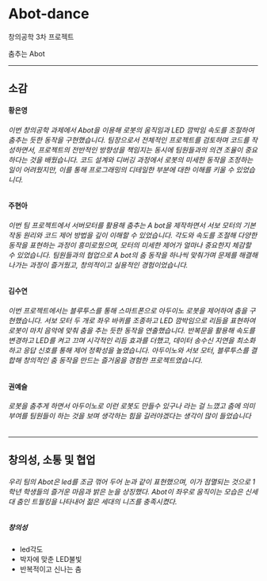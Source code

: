 # Abot-dance
창의공학 3차 프로젝트 

춤추는 Abot

* * *   

      
## 소감
#### 황은영
###### 이번 창의공학 과제에서 Abot을 이용해 로봇의 움직임과 LED 깜박임 속도를 조절하여 춤추는 듯한 동작을 구현했습니다. 팀장으로서 전체적인 프로젝트를 검토하며 코드를 작성하면서, 프로젝트의 전반적인 방향성을 책임지는 동시에 팀원들과의 의견 조율이 중요하다는 것을 배웠습니다. 코드 설계와 디버깅 과정에서 로봇의 미세한 동작을 조정하는 일이 어려웠지만, 이를 통해 프로그래밍의 디테일한 부분에 대한 이해를 키울 수 있었습니다.

#### 주현아
###### 이번 팀 프로젝트에서 서버모터를 활용해 춤추는 A bot을 제작하면서 서보 모터의 기본 작동 원리와 코드 제어 방법을 깊이 이해할 수 있었습니다. 각도와 속도를 조절해 다양한 동작을 표현하는 과정이 흥미로웠으며, 모터의 미세한 제어가 얼마나 중요한지 체감할 수 있었습니다. 팀원들과의 협업으로 A bot의 춤 동작을 하나씩 맞춰가며 문제를 해결해 나가는 과정이 즐거웠고, 창의적이고 실용적인 경험이었습니다.

#### 김수연
###### 이번 프로젝트에서는 블루투스를 통해 스마트폰으로 아두이노 로봇을 제어하여 춤을 구현했습니다. 서보 모터 두 개로 좌우 바퀴를 조종하고 LED 깜박임으로 리듬을 표현하여 로봇이 마치 음악에 맞춰 춤을 추는 듯한 동작을 연출했습니다. 반복문을 활용해 속도를 변경하고 LED를 켜고 끄며 시각적인 리듬 효과를 더했고, 데이터 송수신 지연을 최소화하고 응답 신호를 통해 제어 정확성을 높였습니다. 아두이노와 서보 모터, 블루투스를 결합해 창의적인 춤 동작을 만드는 즐거움을 경험한 프로젝트였습니다.

#### 권예슬
###### 로봇을 춤추게 하면서 아두이노로 이런 로봇도 만들수 있구나 라는 걸 느꼈고 춤에 의미부여를 팀원들이 하는 것을 보며 생각하는 힘을 길러야겠다는 생각이 많이 들었습니다


* * *
## 창의성, 소통 및 협업
###### 우리 팀의 Abot은 led를 조금 꺾어 두어 눈과 같이 표현했으며, 이가 점멸되는 것으로 1학년 학생들의 즐거운 마음과 밝은 눈을 상징했다. Abot이 좌우로 움직이는 모습은 신세대 춤인 트월킹을 나타내어 젊은 세대의 니즈를 충족시켰다.      
##### 창의성
- led각도
- 박자에 맞춘 LED불빛
- 반복적이고 신나는 춤
